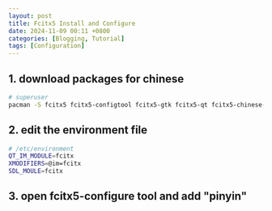 ```yaml
---
layout: post
title: Fcitx5 Install and Configure
date: 2024-11-09 00:11 +0800
categories: [Blogging, Tutorial]
tags: [Configuration]
---
```


## 1. download packages for chinese
```bash
# superuser
pacman -S fcitx5 fcitx5-configtool fcitx5-gtk fcitx5-qt fcitx5-chinese-addons
```

## 2. edit the environment file
```bash
# /etc/environment
QT_IM_MODULE=fcitx
XMODIFIERS=@im=fcitx
SDL_MOULE=fcitx
```
## 3. open fcitx5-configure tool and add "pinyin"
